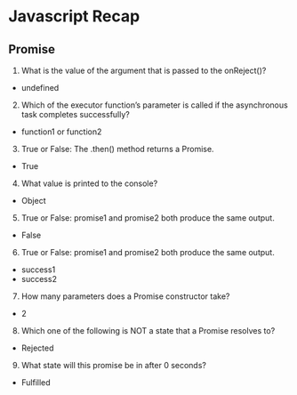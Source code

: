 # Javascript Recap

## Promise

1. What is the value of the argument that is passed to the onReject()?
- undefined

2. Which of the executor function’s parameter is called if the asynchronous task completes successfully?
- function1 or function2

3. True or False: The .then() method returns a Promise.
- True

4. What value is printed to the console?
- Object

5. True or False: promise1 and promise2 both produce the same output.
- False

6. True or False: promise1 and promise2 both produce the same output.
- success1
- success2

7. How many parameters does a Promise constructor take?
- 2

8. Which one of the following is NOT a state that a Promise resolves to?
- Rejected

9. What state will this promise be in after 0 seconds?
- Fulfilled